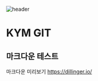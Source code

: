 ![header](https://capsule-render.vercel.app/api?type=wave&color=auto&height=300&section=header&text=capsule%20render&fontSize=90)

# KYM GIT
## 마크다운 테스트
마크다운 미리보기 https://dillinger.io/


